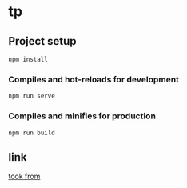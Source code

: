 # tp

## Project setup
```
npm install
```

### Compiles and hot-reloads for development
```
npm run serve
```

### Compiles and minifies for production
```
npm run build
```

## link
[took from](https://codeburst.io/vuex-and-typescript-3427ba78cfa8)
